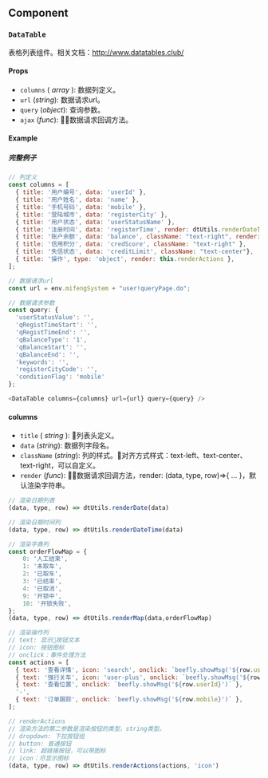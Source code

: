 ## Component

<a id="provider"></a>
### `DataTable`

表格列表组件。相关文档：http://www.datatables.club/

#### Props

* `columns` ( *array* ): 数据列定义。
* `url` (*string*): 数据请求url。
* `query` (*object*): 查询参数。
* `ajax` (*func*): 数据请求回调方法。

#### Example

##### 完整例子

```js
// 列定义
const columns = [
  { title: '用户编号', data: 'userId' },
  { title: '用户姓名', data: 'name' },
  { title: '手机号码', data: 'mobile' },
  { title: '登陆城市', data: 'registerCity' },
  { title: '用户状态', data: 'userStatusName' },
  { title: '注册时间', data: 'registerTime', render: dtUtils.renderDateTime },
  { title: '账户余额', data: 'balance', className: "text-right", render: (data) => dtUtils.renderNumber(data, '0.00') },
  { title: '信用积分', data: 'credScore', className: "text-right" },
  { title: '失信状态', data: 'creditLimit', className: "text-center"},
  { title: '操作', type: 'object', render: this.renderActions },
];

// 数据请求url
const url = env.mifengSystem + "user!queryPage.do";

// 数据请求参数
const query: {
  'userStatusValue': '',
  'qRegistTimeStart': '',
  'qRegistTimeEnd': '',
  'qBalanceType': '1',
  'qBalanceStart': '',
  'qBalanceEnd': '',
  'keywords': '',
  'registerCityCode': '',
  'conditionFlag': 'mobile'
};

<DataTable columns={columns} url={url} query={query} />
```

#### columns

* `title` ( *string* ): 列表头定义。
* `data` (*string*): 数据列字段名。
* `className` (*string*): 列的样式。对齐方式样式：text-left、text-center、text-right，可以自定义。
* `render` (*func*): 数据请求回调方法，render: (data, type, row)=>{ ... }，默认渲染字符串。
  
```js
// 渲染日期列表
(data, type, row) => dtUtils.renderDate(data)

// 渲染日期时间列
(data, type, row) => dtUtils.renderDateTime(data)

// 渲染字典列
const orderFlowMap = {
	0: '人工结束',
	1: '未取车',
	2: '已取车',
	3: '已结束',
	4: '已取消',
	9: '开锁中',
	10: '开锁失败',
};
(data, type, row) => dtUtils.renderMap(data,orderFlowMap)

// 渲染操作列
// text: 显示按钮文本
// icon: 按钮图标
// onclick：事件处理方法
const actions = [
  { text: '查看详情', icon: 'search', onclick: `beefly.showMsg('${row.userId}')` },
  { text: '强行关车', icon: 'user-plus', onclick: `beefly.showMsg('${row.userId}')` },
  { text: '查看位置', onclick: `beefly.showMsg('${row.userId}')` },
  '-',
  { text: '订单跟踪', onclick: `beefly.showMsg('${row.mobile}')` },
];

// renderActions
// 渲染方法的第二参数是渲染按钮的类型，string类型。
// dropdown: 下拉按钮组
// button: 普通按钮
// link: 超链接按钮，可以带图标
// icon：尽显示图标
(data, type, row) => dtUtils.renderActions(actions, 'icon')

```

